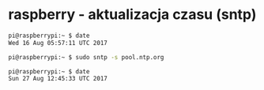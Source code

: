 # raspberry - aktualizacja czasu (sntp)

``` bash
pi@raspberrypi:~ $ date
Wed 16 Aug 05:57:11 UTC 2017

pi@raspberrypi:~ $ sudo sntp -s pool.ntp.org

pi@raspberrypi:~ $ date
Sun 27 Aug 12:45:33 UTC 2017
```
